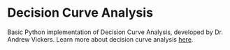 # Decision Curve Analysis
Basic Python implementation of Decision Curve Analysis, developed by Dr. Andrew Vickers. Learn more about decision curve analysis [here](https://pubmed.ncbi.nlm.nih.gov/17099194/).
